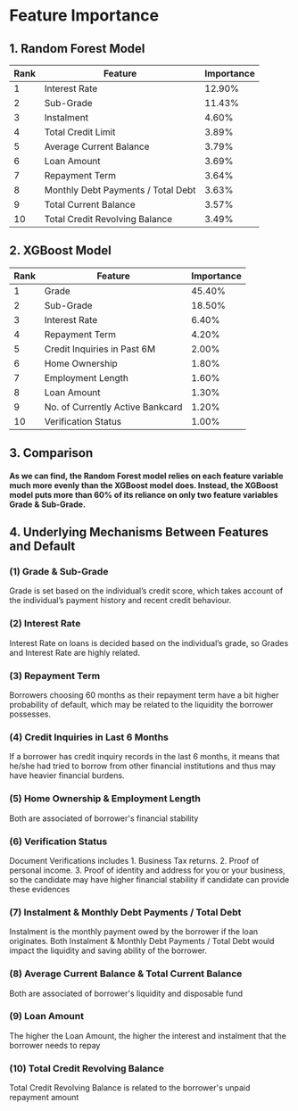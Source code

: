 # Feature Importance
## 1. Random Forest Model
| Rank | Feature                            | Importance |
|------|------------------------------------|------------|
| 1    | Interest Rate                      | 12.90%     |
| 2    | Sub-Grade                          | 11.43%     |
| 3    | Instalment                        | 4.60%      |
| 4    | Total Credit Limit                 | 3.89%      |
| 5    | Average Current Balance            | 3.79%      |
| 6    | Loan Amount                        | 3.69%      |
| 7    | Repayment Term                     | 3.64%      |
| 8    | Monthly Debt Payments / Total Debt | 3.63%      |
| 9    | Total Current Balance              | 3.57%      |
| 10   | Total Credit Revolving Balance     | 3.49%      |

## 2. XGBoost Model
| Rank | Feature                          | Importance |
|------|----------------------------------|------------|
| 1    | Grade                            | 45.40%     |
| 2    | Sub-Grade                        | 18.50%     |
| 3    | Interest Rate                    | 6.40%      |
| 4    | Repayment Term                   | 4.20%      |
| 5    | Credit Inquiries in Past 6M      | 2.00%      |
| 6    | Home Ownership                   | 1.80%      |
| 7    | Employment Length                | 1.60%      |
| 8    | Loan Amount                      | 1.30%      |
| 9    | No. of Currently Active Bankcard | 1.20%      |
| 10   | Verification Status              | 1.00%      |

## 3. Comparison
#### As we can find, the Random Forest model relies on each feature variable much more evenly than the XGBoost model does. Instead, the XGBoost model puts more than 60% of its reliance on only two feature variables Grade & Sub-Grade.

## 4. Underlying Mechanisms Between Features and Default
### (1) Grade & Sub-Grade
Grade is set based on the individual’s credit score, which takes account of the individual’s payment history and recent credit behaviour.
### (2) Interest Rate
Interest Rate on loans is decided based on the individual’s grade, so Grades and Interest Rate are highly related.
### (3) Repayment Term
Borrowers choosing 60 months as their repayment term have a bit higher probability of default, which may be related to the liquidity the borrower possesses.
### (4) Credit Inquiries in Last 6 Months
If a borrower has credit inquiry records in the last 6 months, it means that he/she had tried to borrow from other financial institutions and thus may have heavier financial burdens.
### (5) Home Ownership & Employment Length
Both are associated of borrower's financial stability
### (6) Verification Status
Document Verifications includes 1. Business Tax returns. 2. Proof of personal income. 3. Proof of identity and address for you or your business, so the candidate may have higher financial stability if candidate can provide these evidences
### (7) Instalment & Monthly Debt Payments / Total Debt
Instalment is the monthly payment owed by the borrower if the loan originates. Both Instalment & Monthly Debt Payments / Total Debt would impact the liquidity and saving ability of the borrower.
### (8) Average Current Balance & Total Current Balance
Both are associated of borrower's liquidity and disposable fund
### (9) Loan Amount
The higher the Loan Amount, the higher the interest and instalment that the borrower needs to repay
### (10) Total Credit Revolving Balance
Total Credit Revolving Balance is related to the borrower's unpaid repayment amount
